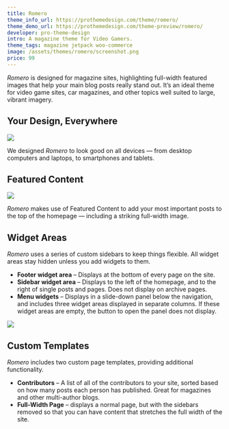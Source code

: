 ```yaml
---
title: Romero
theme_info_url: https://prothemedesign.com/theme/romero/
theme_demo_url: https://prothemedesign.com/theme-preview/romero/
developer: pro-theme-design
intro: A magazine theme for Video Gamers.
theme_tags: magazine jetpack woo-commerce
image: /assets/themes/romero/screenshot.png
price: 99
---
```


<em>Romero</em> is designed for magazine sites, highlighting full-width featured images that help your main blog posts really stand out. It’s an ideal theme for video game sites, car magazines, and other topics well suited to large, vibrant imagery.

## Your Design, Everywhere

<img src="https://theme.files.wordpress.com/2015/05/place_to_5-12-2015-4-34-52-pm.jpg?w=640&h=427" />

We designed <em>Romero</em> to look good on all devices — from desktop computers and laptops, to smartphones and tablets.

## Featured Content

<img src="https://theme.files.wordpress.com/2015/05/romero-featured-content.jpg?w=640&h=440" />

<em>Romero</em> makes use of Featured Content to add your most important posts to the top of the homepage — including a striking full-width image.


## Widget Areas

<em>Romero</em> uses a series of custom sidebars to keep things flexible. All widget areas stay hidden unless you add widgets to them.

* <strong>Footer widget area</strong> – Displays at the bottom of every page on the site.
* <strong>Sidebar widget area</strong> – Displays to&nbsp;the left of the homepage, and to&nbsp;the right of&nbsp;single posts and pages. Does not display on archive pages.
* <strong>Menu widgets</strong> – Displays in a slide-down panel below the navigation, and includes three widget areas displayed in separate columns. If these widget areas are empty, the button to open the panel&nbsp;does not display.

<img src="https://theme.files.wordpress.com/2015/05/place_to_5-12-2015-4-28-22-pm.jpg?w=640&h=427" />

## Custom Templates

<em>Romero</em> includes two custom page templates, providing additional functionality.

* <strong>Contributors</strong> – A list of all of the contributors to your site, sorted based on how many posts each person has published. Great for magazines and other multi-author blogs.
* <strong>Full-Width Page</strong> – displays a normal page, but with the sidebars removed so that you can have content that stretches the full width of the site.
